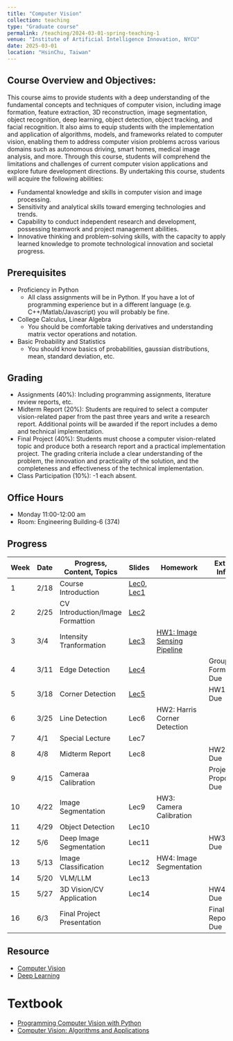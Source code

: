 ```yaml
---
title: "Computer Vision"
collection: teaching
type: "Graduate course"
permalink: /teaching/2024-03-01-spring-teaching-1
venue: "Institute of Artificial Intelligence Innovation, NYCU"
date: 2025-03-01
location: "HsinChu, Taiwan"
---
```


## Course Overview and Objectives:
This course aims to provide students with a deep understanding of the fundamental concepts and techniques of computer vision, including image formation, feature extraction, 3D reconstruction, image segmentation, object recognition, deep learning, object detection, object tracking, and facial recognition. It also aims to equip students with the implementation and application of algorithms, models, and frameworks related to computer vision, enabling them to address computer vision problems across various domains such as autonomous driving, smart homes, medical image analysis, and more. Through this course, students will comprehend the limitations and challenges of current computer vision applications and explore future development directions. By undertaking this course, students will acquire the following abilities:
* Fundamental knowledge and skills in computer vision and image processing.
* Sensitivity and analytical skills toward emerging technologies and trends.
* Capability to conduct independent research and development, possessing teamwork and project management abilities.
* Innovative thinking and problem-solving skills, with the capacity to apply learned knowledge to promote technological innovation and societal progress.

## Prerequisites
* Proficiency in Python
  * All class assignments will be in Python. If you have a lot of programming experience but in a different language (e.g. C++/Matlab/Javascript) you will probably be fine.
* College Calculus, Linear Algebra
  * You should be comfortable taking derivatives and understanding matrix vector operations and notation.
* Basic Probability and Statistics
  * You should know basics of probabilities, gaussian distributions, mean, standard deviation, etc.


## Grading
* Assignments (40%): Including programming assignments, literature review reports, etc.
* Midterm Report (20%): Students are required to select a computer vision-related paper from the past three years and write a research report. Additional points will be awarded if the report includes a demo and technical implementation.
* Final Project (40%): Students must choose a computer vision-related topic and produce both a research report and a practical implementation project. The grading criteria include a clear understanding of the problem, the innovation and practicality of the solution, and the completeness and effectiveness of the technical implementation.
* Class Participation (10%): -1 each absent.

## Office Hours
* Monday 11:00-12:00 am
* Room: Engineering Building-6 (374)


## Progress

| Week | Date       | Progress, Content, Topics         | Slides           | Homework | Extra Info |
|------|------------|-----------------------------------|------------------|----------|------------|
| 1    | 2/18       | Course Introduction | [Lec0](https://drive.google.com/uc?export=view&id=1s4_PTH4wTaZ6IJd5FHNUbeWCKYSai2RB), [Lec1](https://drive.google.com/uc?export=view&id=1Cr5gqdcqc62P26D48pt3KTpQm5robGi2) |          |            |
| 2    | 2/25       | CV Introduction/Image Formattion | [Lec2](https://drive.google.com/uc?export=view&id=1irSijxeFDStSOdRQbHK2jyWkeKWnwbbO) |          |          |
| 3    | 3/4        | Intensity Tranformation | [Lec3](https://drive.google.com/uc?export=view&id=1-t36X9GqlvFeUtpJnG5-X14dqgo3Udab) | [HW1: Image Sensing Pipeline](https://github.com/Rossi-Laboratory/Course-Lectures/blob/main/Computer%20Vision/Assignment1/Image%20Sensing%20Pipeline.md) |            |
| 4    | 3/11       | Edge Detection | [Lec4](https://drive.google.com/uc?export=view&id=1FEV0HP5DHu2gY58H0-AU2WHpE57LCdgk) |          | Group Form Due |
| 5    | 3/18       | Corner Detection | [Lec5](https://drive.google.com/uc?export=view&id=16GKUUASBdXz51ESZI_vhyG8vAZ7UnB1g) |          | HW1 Due |
| 6    | 3/25       | Line Detection | Lec6 | HW2: Harris Corner Detection |          |
| 7    | 4/1        | Special Lecture | Lec7 |          |          |
| 8    | 4/8        | Midterm Report | Lec8 |          | HW2 Due |
| 9    | 4/15       | Cameraa Calibration |          |          | Project Proposal Due |
| 10   | 4/22       | Image Segmentation | Lec9 | HW3: Camera Calibration |            |
| 11   | 4/29       | Object Detection | Lec10 |          |            |
| 12   | 5/6        | Deep Image Segmentation | Lec11 |          | HW3 Due |
| 13   | 5/13       | Image Classification | Lec12 | HW4: Image Segmentation |            |
| 14   | 5/20       | VLM/LLM | Lec13 |          |          |
| 15   | 5/27       | 3D Vision/CV Application | Lec14 |          | HW4 Due |
| 16   | 6/3        | Final Project Presentation |          |          | Final Report Due |

## Resource
* [Computer Vision](https://github.com/jbhuang0604/awesome-computer-vision)
* [Deep Learning](https://github.com/ChristosChristofidis/awesome-deep-learning)

# Textbook
* [Programming Computer Vision with Python](https://www.amazon.com/Programming-Computer-Vision-Python-algorithms/dp/1449316549)
* [Computer Vision: Algorithms and Applications](http://szeliski.org/Book/)

